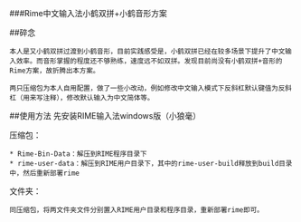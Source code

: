 ###Rime中文输入法小鹤双拼+小鹤音形方案

##碎念

    本人是又小鹤双拼过渡到小鹤音形，目前实践感受是，小鹤双拼已经在较多场景下提升了中文输入效率。而音形掌握的程度还不够熟练，速度远不如双拼。发现目前尚没有小鹤双拼+音形的Rime方案，故折腾出本方案。

    两只压缩包为本人自用配置，做了一些小改动，例如修改中文输入模式下反斜杠默认键值为反斜杠（用来写注释），修改默认输入为中文简体等。

##使用方法
先安装RIME输入法windows版（小狼毫）

压缩包：

    * Rime-Bin-Data：解压到RIME程序目录下
    * rime-user-data：解压到RIME用户目录下，其中的rime-user-build释放到build目录中，然后重新部署rime

文件夹：

    同压缩包，将两文件夹文件分别置入RIME用户目录和程序目录，重新部署rime即可。

